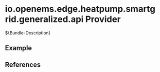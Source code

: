 # io.openems.edge.heatpump.smartgrid.generalized.api Provider

${Bundle-Description}

## Example

## References

